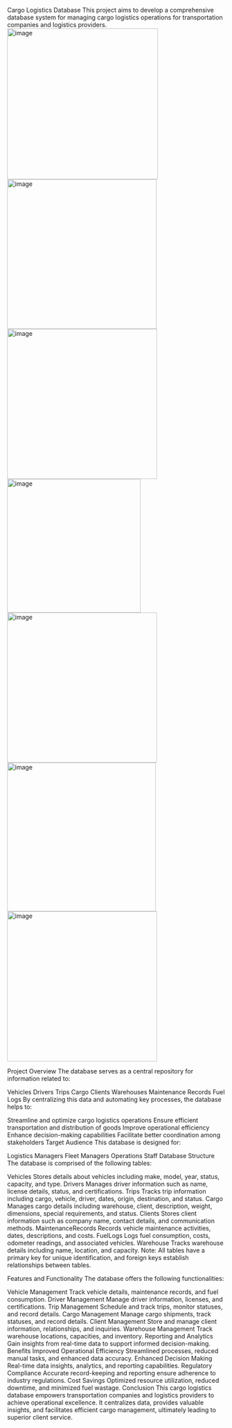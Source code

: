 Cargo Logistics Database
This project aims to develop a comprehensive database system for managing cargo logistics operations for transportation companies and logistics providers.
<img width="348" alt="image" src="https://github.com/Aashfa/Cargo-Management-System/assets/140749591/a7e22abe-bdfa-4d5e-a6d4-a8197f50f113">
<img width="345" alt="image" src="https://github.com/Aashfa/Cargo-Management-System/assets/140749591/b62b5d9f-4fcb-4de2-af61-9e9c7c764bc8">
<img width="346" alt="image" src="https://github.com/Aashfa/Cargo-Management-System/assets/140749591/30055f42-a633-4a88-a52a-9b2dfc450519">
<img width="308" alt="image" src="https://github.com/Aashfa/Cargo-Management-System/assets/140749591/0817fe2c-94a8-4cd6-91b1-23968e42a8b8">
<img width="346" alt="image" src="https://github.com/Aashfa/Cargo-Management-System/assets/140749591/c9dfeb15-a0e4-444a-8e54-9fa38575056b">
<img width="343" alt="image" src="https://github.com/Aashfa/Cargo-Management-System/assets/140749591/8594ff98-63eb-4cc3-8491-4fc6ea5a063a">
<img width="346" alt="image" src="https://github.com/Aashfa/Cargo-Management-System/assets/140749591/7226fb1b-8bc0-40ad-85f4-58e2acd4f7cc">


Project Overview
The database serves as a central repository for information related to:

Vehicles
Drivers
Trips
Cargo
Clients
Warehouses
Maintenance Records
Fuel Logs
By centralizing this data and automating key processes, the database helps to:

Streamline and optimize cargo logistics operations
Ensure efficient transportation and distribution of goods
Improve operational efficiency
Enhance decision-making capabilities
Facilitate better coordination among stakeholders
Target Audience
This database is designed for:

Logistics Managers
Fleet Managers
Operations Staff
Database Structure
The database is comprised of the following tables:

Vehicles
Stores details about vehicles including make, model, year, status, capacity, and type.
Drivers
Manages driver information such as name, license details, status, and certifications.
Trips
Tracks trip information including cargo, vehicle, driver, dates, origin, destination, and status.
Cargo
Manages cargo details including warehouse, client, description, weight, dimensions, special requirements, and status.
Clients
Stores client information such as company name, contact details, and communication methods.
MaintenanceRecords
Records vehicle maintenance activities, dates, descriptions, and costs.
FuelLogs
Logs fuel consumption, costs, odometer readings, and associated vehicles.
Warehouse
Tracks warehouse details including name, location, and capacity.
Note: All tables have a primary key for unique identification, and foreign keys establish relationships between tables.

Features and Functionality
The database offers the following functionalities:

Vehicle Management
Track vehicle details, maintenance records, and fuel consumption.
Driver Management
Manage driver information, licenses, and certifications.
Trip Management
Schedule and track trips, monitor statuses, and record details.
Cargo Management
Manage cargo shipments, track statuses, and record details.
Client Management
Store and manage client information, relationships, and inquiries.
Warehouse Management
Track warehouse locations, capacities, and inventory.
Reporting and Analytics
Gain insights from real-time data to support informed decision-making.
Benefits
Improved Operational Efficiency
Streamlined processes, reduced manual tasks, and enhanced data accuracy.
Enhanced Decision Making
Real-time data insights, analytics, and reporting capabilities.
Regulatory Compliance
Accurate record-keeping and reporting ensure adherence to industry regulations.
Cost Savings
Optimized resource utilization, reduced downtime, and minimized fuel wastage.
Conclusion
This cargo logistics database empowers transportation companies and logistics providers to achieve operational excellence. It centralizes data, provides valuable insights, and facilitates efficient cargo management, ultimately leading to superior client service.
